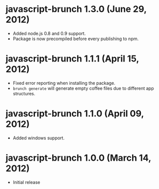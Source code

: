 # javascript-brunch 1.3.0 (June 29, 2012)
* Added node.js 0.8 and 0.9 support.
* Package is now precompiled before every publishing to npm.

# javascript-brunch 1.1.1 (April 15, 2012)
* Fixed error reporting when installing the package.
* `brunch generate` will generate empty coffee files due to different app structures.

# javascript-brunch 1.1.0 (April 09, 2012)
* Added windows support.

# javascript-brunch 1.0.0 (March 14, 2012)
* Initial release
